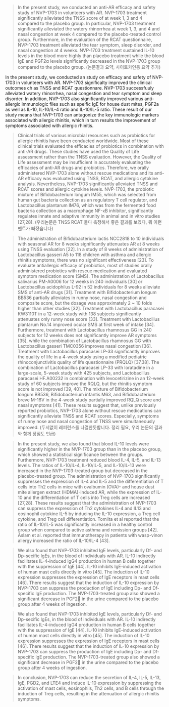 > In the present study, we conducted an anti-AR efficacy and safety study of NVP-1703 in volunteers with AR. NVP-1703 treatment significantly alleviated the TNSS score of at week 1, 3 and 4 compared to the placebo group. In particular, NVP-1703 treatment significantly alleviated the watery rhinorrhea at week 1, 3, and 4 and nasal congestion at week 4 compared to the placebo-treated control group. Furthermore, in the evaluation of the RCAT questionnaire, NVP-1703 treatment alleviated the tear symptom, sleep disorder, and nasal congestion at 4 weeks. NVP-1703 treatment sustained IL-10 levels in the blood more highly than placebo treatment while the blood IgE and PGF2α levels significantly decreased in the NVP-1703 group compared to the placebo group. (논문결과 요약, 사이토카인등 요약 추가)

In the present study, we conducted an study on efficacy and safety of NVP-1703 in volunteers with AR. NVP-1703 significalty improved the clinical outcomes ch as TNSS and RCAT questionnare. NVP-1703 successfuuly alleviated watery rhinorrhea, nasal congestion and tear symptom and sleep disorder. In addition, NVP-1703 also significantly improved various anti-allergic immunologic files such as speific IgE for house dust mites, PGF2a as well as IL-10, IL-10/IL-4 ratio and IL-10/IL-5 ratio. These result of our study means that NVP-1703 can antagonize the key immunologic markers associated with allergic rhinitis, which in turn results the improvement of symptoms associated with allergic rhinitis.

> Clinical trials of various microbial resources such as probiotics for allergic rhinitis have been conducted worldwide. Most of these clinical trials evaluated the efficacies of probiotics in combination with anti-AR drugs. These studies have used the Quality of Life assessment rather than the TNSS evaluation. However, the Quality of Life assessment may be insufficient in accurately evaluating the efficacies of anti-AR drugs and probiotics. Therefore, we orally administered NVP-1703 alone without rescue medications and its anti-AR efficacy was evaluated using TNSS, RCAT, and allergic cytokine analysis. Nevertheless, NVP-1703 significantly alleviated TNSS and RCAT scores and allergic cytokine levels. NVP-1703, the probiotic mixture of Bifidobacterium longum IM55, which was selected from human gut bacteria collection as an regulatory T cell regulator, and Lactobacillus plantarum IM76, which was from the fermented food bacteria collection as a macrophage NF-κB inhibitor, significantly regulates innate and adaptive immunity in animal and in vitro studies [27,28]. (우리논문은 TNSS RCAT 둘다 측정해서 좋은 결과를 보였다, 뭐 이런 멘트가 빠졌습니다)


> The administration of Bifidobacterium lactis NCC2818 to 10 individuals with seasonal AR for 8 weeks significantly attenuates AR at 8 weeks using TNSS evaluation [22]. In a study of 8 weeks of administration of Lactobacillus gasseri A5 to 118 children with asthma and allergic rhinitis symptoms, there was no significant effectiveness [23]. To evaluate antiallergic efficacy of probiotics, most of studies orally administered probiotics with rescue medication and evaluated symptom medication score (SMS). The administration of Lactobacillus salivarius PM-A0006 for 12 weeks in 240 individuals [30] or Lactobacillus acidophilus L-92 in 52 individuals for 8 weeks alleviate SMS of anti-AR drugs [31]. Treatment with Bifidobacterium longum BB536 partially alleviates in runny nose, nasal congestion and composite score, but the dosage was approximately 2 ~ 10 folds higher than other studies [32]. Treatment with Lactobacillus paracasei KW3110T in a 12-week study with 138 subjects significantly attenuates only runny nose score [33]. Treatment with Lactobacillus plantarum No.14 improved ocular SMS at first week of intake [34]. Furthermore, treatment with Lactobacillus rhamnosus GG in 240 subjects for 12 weeks does not significantly improve AR symptoms [35], while the combination of Lactobacillus rhamnosus GG with Lactobacillus gasseri TMC0356 improves nasal congestion [36]. Treatment with Lactobacillus paracasei LP-33 significantly improves the quality of life in a 4-week study using a modified pediatric rhinoconjunctivitis quality of life questionnaire (PRQLQ) [37,38]. The combination of Lactobacillus paracasei LP-33 with loratadine in a large-scale, 5-week study with 425 subjects, and Lactobacillus paracasei HF.A00232 in combination with levocetirizine in an 12-week study of 60 subjects improve the RQLQ, but the rhinitis symptom score is not improved [39, 40]. The mixture of Bifidobacterium longum BB536, Bifidobacterium infantis M63, and Bifidobacterium breve M-16V in the 4-week study partially improved RQLQ score and nasal symptoms [41]. These results suggest that, unlike previously reported probiotics, NVP-1703 alone without rescue medications can significantly alleviate TNSS and RCAT scores. Especially, symptoms of runny nose and nasal congestion of TNSS were simultaneously improved. (두서없이 레퍼런스를 나열한듯합니다. 정리 필요, 우리 논문의 결과와 함께 장점도 언급) 

> In the present study, we also found that blood IL-10 levels were significantly higher in the NVP-1703 group than in the placebo group, which showed a statistical significance between the groups. Furthermore, NVP-1703 treatment reduced blood IL-4, IL-5, and IL-13 levels. The ratios of IL-10/IL-4, IL-10/IL-5, and IL-10/IL-13 were increased in the NVP-1703-treated group but decreased in the placebo-treated group. The administration of NVP-1703 significantly suppresses the expression of IL-4 and IL-5 and the differentiation of T cells into Th2 cells in mice with ovalbumin (OVA)- and house dust mite allergen extract (HDMA)-induced AR, while the expression of IL-10 and the differentiation of T cells into Treg cells are increased [27,28]. These results suggest that the administration of NVP-1703 can suppress the expression of Th2 cytokines IL-4 and IL13 and eosinophil cytokine IL-5 by inducing the IL-10 expression, a Treg cell cytokine, and Treg cell differentiation. Tomiita et al reported that the ratio of IL-10/IL-5 was significantly increased in a healthy control group when compared to active asthma and remission groups [42]. Aslam et al. reported that immunotherapy in patients with wasp-vinon allergy increased the ratio of IL-10/IL-4 [43]. 

> We also found that NVP-1703 inhibited IgE levels, particularly Df- and Dp-secific IgEs, in the blood of individuals with AR. IL-10 indirectly facilitates IL-4-induced IgG4 production in human B cells together with the suppression of IgE [44]. IL-10 inhibits IgE-induced activation of human mast cells directly in vitro [45]. The induction of IL-10 expression suppresses the expression of IgE receptors in mast cells [46]. There results suggest that the induction of IL-10 expression by NVP-1703 can suppress the production of IgE including Dp- and Df-specific IgE production. The NVP-1703-treated group also showed a significant decrease in PGF2 in the urine compared to the placebo group after 4 weeks of ingestion.

> We also found that NVP-1703 inhibited IgE levels, particularly Df- and Dp-secific IgEs, in the blood of individuals with AR. IL-10 indirectly facilitates IL-4-induced IgG4 production in human B cells together with the suppression of IgE [44]. IL-10 inhibits IgE-induced activation of human mast cells directly in vitro [45]. The induction of IL-10 expression suppresses the expression of IgE receptors in mast cells [46]. There results suggest that the induction of IL-10 expression by NVP-1703 can suppress the production of IgE including Dp- and Df-specific IgE production. The NVP-1703-treated group also showed a significant decrease in PGF2 in the urine compared to the placebo group after 4 weeks of ingestion.

> In conclusion, NVP-1703 can reduce the secretion of IL-4, IL-5, IL-13, IgE, PGD2, and LTE4 and induce IL-10 expression by suppressing the activation of mast cells, eosinophils, Th2 cells, and B cells through the induction of Treg cells, resulting in the attenuation of allergic rhinitis symptoms.

